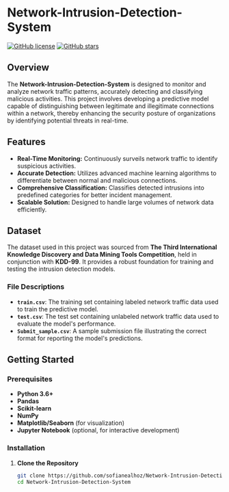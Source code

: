 # Network-Intrusion-Detection-System

[![GitHub license](https://img.shields.io/github/license/sofianealhoz/Network-Intrusion-Detection-System)](https://github.com/sofianealhoz/Network-Intrusion-Detection-System/blob/main/LICENSE)
[![GitHub stars](https://img.shields.io/github/stars/sofianealhoz/Network-Intrusion-Detection-System?style=social)](https://github.com/sofianealhoz/Network-Intrusion-Detection-System/stargazers)

## Overview

The **Network-Intrusion-Detection-System** is designed to monitor and analyze network traffic patterns, accurately detecting and classifying malicious activities. This project involves developing a predictive model capable of distinguishing between legitimate and illegitimate connections within a network, thereby enhancing the security posture of organizations by identifying potential threats in real-time.

## Features

- **Real-Time Monitoring:** Continuously surveils network traffic to identify suspicious activities.
- **Accurate Detection:** Utilizes advanced machine learning algorithms to differentiate between normal and malicious connections.
- **Comprehensive Classification:** Classifies detected intrusions into predefined categories for better incident management.
- **Scalable Solution:** Designed to handle large volumes of network data efficiently.

## Dataset

The dataset used in this project was sourced from **The Third International Knowledge Discovery and Data Mining Tools Competition**, held in conjunction with **KDD-99**. It provides a robust foundation for training and testing the intrusion detection models.

### File Descriptions

- **`train.csv`**: The training set containing labeled network traffic data used to train the predictive model.
- **`test.csv`**: The test set containing unlabeled network traffic data used to evaluate the model's performance.
- **`Submit_sample.csv`**: A sample submission file illustrating the correct format for reporting the model's predictions.

## Getting Started

### Prerequisites

- **Python 3.6+**
- **Pandas**
- **Scikit-learn**
- **NumPy**
- **Matplotlib/Seaborn** (for visualization)
- **Jupyter Notebook** (optional, for interactive development)

### Installation

1. **Clone the Repository**
   ```bash
   git clone https://github.com/sofianealhoz/Network-Intrusion-Detection-System.git
   cd Network-Intrusion-Detection-System
